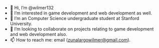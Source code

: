 - 👋 Hi, I’m @wilmer132
- 👀 I’m interested in game development and web development as well.
- 🌱 I’m an Computer Science undergraduate student at Stanford University.
- 💞️ I’m looking to collaborate on projects relating to game development and web development also.
- 📫 How to reach me: email (zunalargowilmer@gmail.com).

<!---
wilmer132/wilmer132 is a ✨ special ✨ repository because its `README.md` (this file) appears on your GitHub profile.
You can click the Preview link to take a look at your changes.
--->
